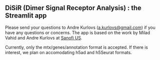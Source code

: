 ## DiSiR (Dimer Signal Receptor Analysis) : the Streamlit app ##

Please send your questions to Andre Kurlovs (a.kurlovs@gmail.com) if you have any questions or concerns. The app is based on the work by Milad Vahid and Andre Kurlovs at [Sanofi US](https://www.sanofi.com).

Currently, only the mtx/genes/annotation format is accepted. If there is interest, we plan on accomodating h5ad and h5Seurat formats.
